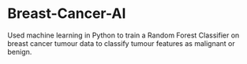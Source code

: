 # Breast-Cancer-AI

Used machine learning in Python to train a Random Forest Classifier on breast cancer tumour data to classify tumour features as malignant or benign.
